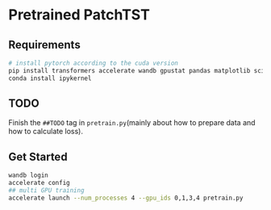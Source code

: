 # Pretrained PatchTST

## Requirements
```bash
# install pytorch according to the cuda version
pip install transformers accelerate wandb gpustat pandas matplotlib scikit-learn ipywidgets
conda install ipykernel
```

## TODO
Finish the `##TODO` tag in `pretrain.py`(mainly about how to prepare data and how to calculate loss).

## Get Started
``` bash
wandb login
accelerate config
## multi GPU training
accelerate launch --num_processes 4 --gpu_ids 0,1,3,4 pretrain.py
```